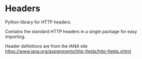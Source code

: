 # Headers

Python library for HTTP headers.

Contains the standard HTTP headers in a single package for easy importing.

Header definitions are from the IANA site
https://www.iana.org/assignments/http-fields/http-fields.xhtml